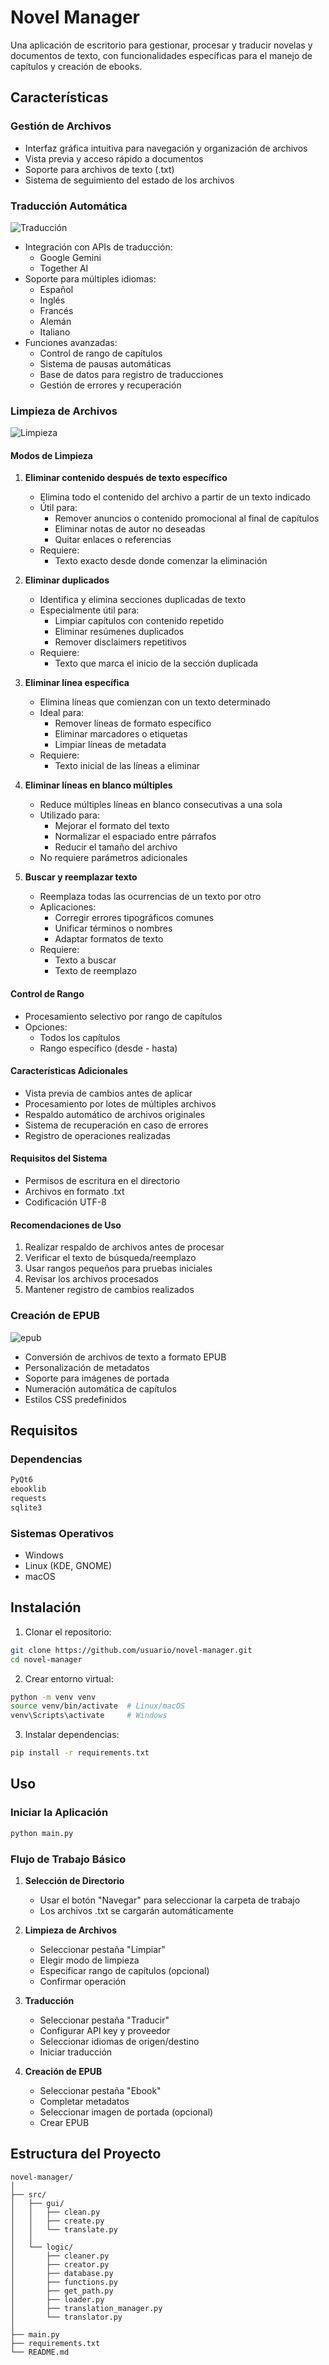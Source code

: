 # Novel Manager

Una aplicación de escritorio para gestionar, procesar y traducir novelas y documentos de texto, con funcionalidades específicas para el manejo de capítulos y creación de ebooks.

## Características

### Gestión de Archivos
- Interfaz gráfica intuitiva para navegación y organización de archivos
- Vista previa y acceso rápido a documentos
- Soporte para archivos de texto (.txt)
- Sistema de seguimiento del estado de los archivos

### Traducción Automática
![Traducción](assets/translate.webp)

- Integración con APIs de traducción:
  - Google Gemini
  - Together AI
- Soporte para múltiples idiomas:
  - Español
  - Inglés
  - Francés
  - Alemán
  - Italiano
- Funciones avanzadas:
  - Control de rango de capítulos
  - Sistema de pausas automáticas
  - Base de datos para registro de traducciones
  - Gestión de errores y recuperación

### Limpieza de Archivos
![Limpieza](assets/clean.webp)

#### Modos de Limpieza

1. **Eliminar contenido después de texto específico**
   - Elimina todo el contenido del archivo a partir de un texto indicado
   - Útil para:
     - Remover anuncios o contenido promocional al final de capítulos
     - Eliminar notas de autor no deseadas
     - Quitar enlaces o referencias
   - Requiere:
     - Texto exacto desde donde comenzar la eliminación

2. **Eliminar duplicados**
   - Identifica y elimina secciones duplicadas de texto
   - Especialmente útil para:
     - Limpiar capítulos con contenido repetido
     - Eliminar resúmenes duplicados
     - Remover disclaimers repetitivos
   - Requiere:
     - Texto que marca el inicio de la sección duplicada

3. **Eliminar línea específica**
   - Elimina líneas que comienzan con un texto determinado
   - Ideal para:
     - Remover líneas de formato específico
     - Eliminar marcadores o etiquetas
     - Limpiar líneas de metadata
   - Requiere:
     - Texto inicial de las líneas a eliminar

4. **Eliminar líneas en blanco múltiples**
   - Reduce múltiples líneas en blanco consecutivas a una sola
   - Utilizado para:
     - Mejorar el formato del texto
     - Normalizar el espaciado entre párrafos
     - Reducir el tamaño del archivo
   - No requiere parámetros adicionales

5. **Buscar y reemplazar texto**
   - Reemplaza todas las ocurrencias de un texto por otro
   - Aplicaciones:
     - Corregir errores tipográficos comunes
     - Unificar términos o nombres
     - Adaptar formatos de texto
   - Requiere:
     - Texto a buscar
     - Texto de reemplazo

#### Control de Rango
- Procesamiento selectivo por rango de capítulos
- Opciones:
  - Todos los capítulos
  - Rango específico (desde - hasta)

#### Características Adicionales
- Vista previa de cambios antes de aplicar
- Procesamiento por lotes de múltiples archivos
- Respaldo automático de archivos originales
- Sistema de recuperación en caso de errores
- Registro de operaciones realizadas

#### Requisitos del Sistema
- Permisos de escritura en el directorio
- Archivos en formato .txt
- Codificación UTF-8

#### Recomendaciones de Uso
1. Realizar respaldo de archivos antes de procesar
2. Verificar el texto de búsqueda/reemplazo
3. Usar rangos pequeños para pruebas iniciales
4. Revisar los archivos procesados
5. Mantener registro de cambios realizados


### Creación de EPUB
![epub](assets/ebook.webp)

- Conversión de archivos de texto a formato EPUB
- Personalización de metadatos
- Soporte para imágenes de portada
- Numeración automática de capítulos
- Estilos CSS predefinidos

## Requisitos

### Dependencias
```bash
PyQt6
ebooklib
requests
sqlite3
```

### Sistemas Operativos
- Windows
- Linux (KDE, GNOME)
- macOS

## Instalación

1. Clonar el repositorio:
```bash
git clone https://github.com/usuario/novel-manager.git
cd novel-manager
```

2. Crear entorno virtual:
```bash
python -m venv venv
source venv/bin/activate  # Linux/macOS
venv\Scripts\activate     # Windows
```

3. Instalar dependencias:
```bash
pip install -r requirements.txt
```

## Uso

### Iniciar la Aplicación
```bash
python main.py
```

### Flujo de Trabajo Básico

1. **Selección de Directorio**
   - Usar el botón "Navegar" para seleccionar la carpeta de trabajo
   - Los archivos .txt se cargarán automáticamente

2. **Limpieza de Archivos**
   - Seleccionar pestaña "Limpiar"
   - Elegir modo de limpieza
   - Especificar rango de capítulos (opcional)
   - Confirmar operación

3. **Traducción**
   - Seleccionar pestaña "Traducir"
   - Configurar API key y proveedor
   - Seleccionar idiomas de origen/destino
   - Iniciar traducción

4. **Creación de EPUB**
   - Seleccionar pestaña "Ebook"
   - Completar metadatos
   - Seleccionar imagen de portada (opcional)
   - Crear EPUB

## Estructura del Proyecto

```
novel-manager/
│
├── src/
│   ├── gui/
│   │   ├── clean.py
│   │   ├── create.py
│   │   └── translate.py
│   │
│   └── logic/
│       ├── cleaner.py
│       ├── creator.py
│       ├── database.py
│       ├── functions.py
│       ├── get_path.py
│       ├── loader.py
│       ├── translation_manager.py
│       └── translator.py
│
├── main.py
├── requirements.txt
└── README.md
```
